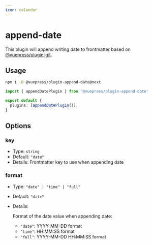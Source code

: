 ```yaml
---
icon: calendar
---
```


# append-date

<NpmBadge package="@vuepress/plugin-append-date" />

This plugin will append writing date to frontmatter based on [@vuepress/plugin-git](../development/git.md).

## Usage

```bash
npm i -D @vuepress/plugin-append-date@next
```

```ts title=".vuepress/config.ts"
import { appendDatePlugin } from '@vuepress/plugin-append-date'

export default {
  plugins: [appendDatePlugin()],
}
```

## Options

### key

- Type: `string`
- Default: `"date"`
- Details: Frontmatter key to use when appending date

### format

- Type: `"date" | "time" | "full"`
- Default: `"date"`
- Details:

  Format of the date value when appending date:
  - `"date"`: YYYY-MM-DD format
  - `"time"`: HH:MM:SS format
  - `"full"`: YYYY-MM-DD HH:MM:SS format
